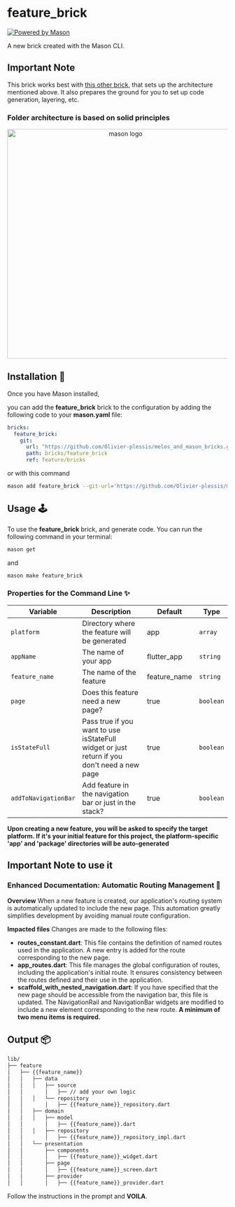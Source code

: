 # feature_brick

[![Powered by Mason](https://img.shields.io/endpoint?url=https%3A%2F%2Ftinyurl.com%2Fmason-badge)](https://github.com/felangel/mason)

A new brick created with the Mason CLI.

## Important Note

This brick works best with [this other brick](https://github.com/Olivier-plessis/melos_and_mason_bricks/tree/feature/melos_starter_app), that sets up the architecture mentioned above. It also prepares the ground for you to set up code generation, layering, etc.

### Folder architecture is based on solid principles

<p align="center">
<img src="https://miro.medium.com/v2/resize:fit:4800/format:webp/0*1w080Y72qaOdoC3W.png" height="525" alt="mason logo" />
</p>

## Installation 🚀

Once you have Mason installed,

you can add the **feature_brick** brick to the configuration by adding the following code to your **mason.yaml** file:

``` yaml
bricks:
  feature_brick:
    git:
      url: "https://github.com/Olivier-plessis/melos_and_mason_bricks.git"
      path: bricks/feature_brick
      ref: feature/bricks
```

or with this command

```sh
mason add feature_brick --git-url='https://github.com/Olivier-plessis/melos_and_mason_bricks.git' --git-path='bricks/feature_brick' --git-ref='feature/bricks'
```

## Usage 🕹️

To use the **feature_brick** brick, and generate code. You can run the following command in your terminal:

``` sh
mason get
```

and

``` sh
mason make feature_brick
```

### Properties for the Command Line ✨

| Variable             | Description                                                | Default                                         | Type     |
| -------------------- | ---------------------------------------------------------- | ----------------------------------------------- | -------- |
| `platform`            | Directory where the feature will be generated             | app                                     | `array`  |
| `appName`             | The name of your app                                       | flutter_app                                     | `string` |
| `feature_name`        | The name of the feature                                    | feature_name                                     | `string` |
| `page`                | Does this feature need a new page?                         | true                                            | `boolean`|
| `isStateFull`         | Pass true if you want to use isStateFull widget or just return if you don't need a new page | true                                            | `boolean`|
| `addToNavigationBar`    |  Add feature in the navigation bar or just in the stack? | true                                            | `boolean`|


**Upon creating a new feature, you will be asked to specify the target platform. If it's your initial feature for this project, the platform-specific 'app' and 'package' directories will be auto-generated**

## Important Note to use it

### Enhanced Documentation: Automatic Routing Management 📖

**Overview**
When a new feature is created, our application's routing system is automatically updated to include the new page. This automation greatly simplifies development by avoiding manual route configuration.

**Impacted files**
Changes are made to the following files:

 - **routes_constant.dart**: This file contains the definition of named routes used in the application. A new entry is added for the route corresponding to the new page.
 - **app_routes.dart**: This file manages the global configuration of routes, including the application's initial route. It ensures consistency between the routes defined and their use in the application.
 - **scaffold_with_nested_navigation.dart**: If you have specified that the new page should be accessible from the navigation bar, this file is updated. The NavigationRail and NavigationBar widgets are modified to include a new element corresponding to the new route.
**A minimum of two menu items is required.**


## Output 📦

``` sh
lib/
├── feature
│   ├── {{feature_name}}
│   │   ├── data
│   │   │   ├── source
│   │       │   ├── // add your own logic
│   │   │   └── repository
│   │       │   ├── {{feature_name}}_repository.dart
│   │   ├── domain
│   │   │   ├── model
│   │       │   ├── {{feature_name}}.dart
│   │   │   ├── repository
│   │       │   ├── {{feature_name}}_repository_impl.dart
│   │   └── presentation
│   │       ├── components
│   │       │   ├── {{feature_name}}_widget.dart
│   │       ├── page
│   │       │   ├── {{feature_name}}_screen.dart
│   │       ├── provider
│   │       │   ├── {{feature_name}}_provider.dart
 ```

Follow the instructions in the prompt and **VOILA**.
